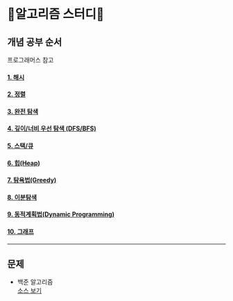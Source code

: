 # 🦁알고리즘 스터디🦁

## 개념 공부 순서
프로그래머스 참고
#### [1. 해시](./개념/1_해시.md)
#### [2. 정렬]()
#### [3. 완전 탐색]()
#### [4. 깊이/너비 우선 탐색 (DFS/BFS)]()
#### [5. 스택/큐]()
#### [6. 힙(Heap)]()
#### [7. 탐욕법(Greedy)]()
#### [8. 이분탐색]()
#### [9. 동적계획법(Dynamic Programming)]()
#### [10. 그래프]()

<hr/>

## 문제
- 백준 알고리즘  
[소스 보기](./문제/백준)